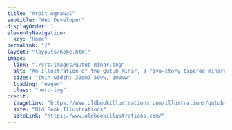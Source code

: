 ```yaml
---
title: "Arpit Agrawal"
subtitle: "Web Developer"
displayOrder: 1
eleventyNavigation:
  key: "Home"
permalink: "/"
layout: "layouts/home.html"
image:
  link: "./src/images/qutub-minar.png"
  alt: "An illustration of the Qutub Minar, a five-story tapered minaret and 'victory tower' located in Delhi, India."
  sizes: "(min-width: 30em) 50vw, 100vw"
  loading: "eager"
  class: "hero-img"
credit:
  imageLink: "https://www.oldbookillustrations.com/illustrations/qutub-minar/"
  site: "Old Book Illustrations"
  siteLink: "https://www.oldbookillustrations.com/"
---
```

